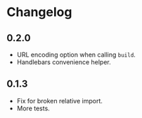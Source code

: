 Changelog
=========

0.2.0
-----

- URL encoding option when calling `build`.
- Handlebars convenience helper.

0.1.3
-----

- Fix for broken relative import.
- More tests.
